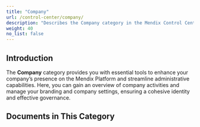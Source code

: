 ```yaml
---
title: "Company"
url: /control-center/company/
description: "Describes the Company category in the Mendix Control Center."
weight: 40
no_list: false
---
```

## Introduction 

The **Company** category provides you with essential tools to enhance your company’s presence on the Mendix Platform and streamline administrative capabilities. Here, you can gain an overview of company activities and manage your branding and company settings, ensuring a cohesive identity and effective governance.

## Documents in This Category